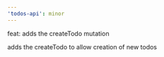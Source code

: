 ```yaml
---
'todos-api': minor
---
```


feat: adds the createTodo mutation

adds the createTodo to allow creation of new todos
